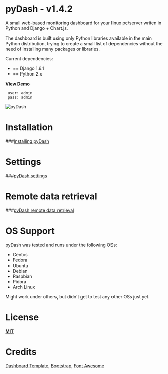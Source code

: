 pyDash - v1.4.2
======

A small web-based monitoring dashboard for your linux pc/server writen in Python and Django + Chart.js.

The dashboard is built using only Python libraries available in the main Python distribution, trying to create a small list of dependencies without the need of installing many packages or libraries.


Current dependencies:

  - == Django 1.6.1
  - == Python 2.x

__[View Demo](http://pydash.hostechs.com/)__

     user: admin
     pass: admin


![pyDash](https://www.yaktab.com/en/2btxe)


Installation
============

###[Installing pyDash](https://github.com/k3oni/pydash/wiki)


Settings
========

###[pyDash settings](https://github.com/k3oni/pydash/wiki/Settings)


Remote data retrieval
=====================

###[pyDash remote data retrieval](https://github.com/k3oni/pydash/wiki/Remote-data-retreival)


OS Support
==========

pyDash was tested and runs under the following OSs:
  - Centos
  - Fedora
  - Ubuntu
  - Debian
  - Raspbian
  - Pidora
  - Arch Linux


Might work under others, but didn't get to test any other OSs just yet.



License
=======

**[MIT](https://github.com/k3oni/pydash/blob/master/LICENSE.md)**



Credits
=======
[Dashboard Template](http://www.egrappler.com/templatevamp-free-twitter-bootstrap-admin-template/), 
[Bootstrap](http://getbootstrap.com/), 
[Font Awesome](http://fontawesome.io/)
